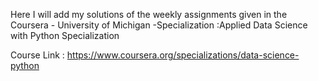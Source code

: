 Here I will add my solutions of the weekly assignments given in the 
Coursera - University of Michigan -Specialization :Applied Data Science with Python Specialization

Course Link : https://www.coursera.org/specializations/data-science-python

